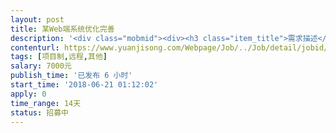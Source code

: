 ```yaml
---                
layout: post       
title: 某Web端系统优化完善           
description: '<div class="mobmid"><div><h3 class="item_title">需求描述</h3><p>某基于Spring/Springboot开发的Web端系统优化完善<br/> <br/>已有系统，但系统流畅性较差，部分功能不完善。<br/> <br/>不完善功能包括：数据趋势图显示，文件下载，页面局部文字大小优化等。<br/> <br/>采用项目制完成，预计约需要2周时间（每天8小时）<br/> <br/>数据库为mysql，系统源码齐全，具体交流后看是否能做</p></div><!--info end--></div>'     
contenturl: https://www.yuanjisong.com/Webpage/Job/../Job/detail/jobid/101593      
tags: [项目制,远程,其他]            
salary: 7000元          
publish_time: '已发布 6 小时'         
start_time: '2018-06-21 01:12:02'           
apply: 0                   
time_range: 14天              
status: 招募中                  
---                 
```

